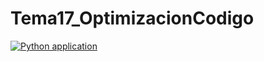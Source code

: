 # Tema17_OptimizacionCodigo
[![Python application](https://github.com/aev410/Tema17_OptimizacionCodigo/actions/workflows/python-app.yml/badge.svg)](https://github.com/aev410/Tema17_OptimizacionCodigo/actions/workflows/python-app.yml)
